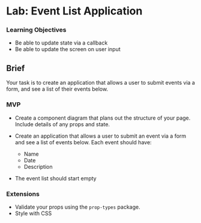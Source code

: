 # Lab: Event List Application

### Learning Objectives

- Be able to update state via a callback
- Be able to update the screen on user input

## Brief

Your task is to create an application that allows a user to submit events via a form, and see a list of their events below.

### MVP

- Create a component diagram that plans out the structure of your page. Include details of any props and state.

- Create an application that allows a user to submit an event via a form and see a list of events below. Each event should have:
  - Name
  - Date
  - Description

- The event list should start empty

### Extensions

- Validate your props using the `prop-types` package.
- Style with CSS
